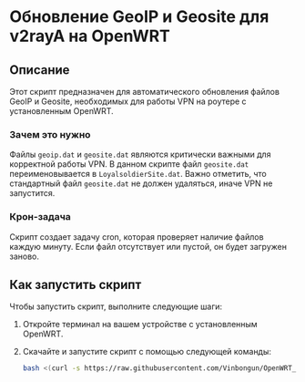 # Обновление GeoIP и Geosite для v2rayA на OpenWRT

## Описание
Этот скрипт предназначен для автоматического обновления файлов GeoIP и Geosite, необходимых для работы VPN на роутере с установленным OpenWRT. 

### Зачем это нужно
Файлы `geoip.dat` и `geosite.dat` являются критически важными для корректной работы VPN. В данном скрипте файл `geosite.dat` переименовывается в `LoyalsoldierSite.dat`. Важно отметить, что стандартный файл `geosite.dat` не должен удаляться, иначе VPN не запустится.

### Крон-задача
Скрипт создает задачу cron, которая проверяет наличие файлов каждую минуту. Если файл отсутствует или пустой, он будет загружен заново.

## Как запустить скрипт

Чтобы запустить скрипт, выполните следующие шаги:

1. Откройте терминал на вашем устройстве с установленным OpenWRT.
2. Скачайте и запустите скрипт с помощью следующей команды:

   ```sh
   bash <(curl -s https://raw.githubusercontent.com/Vinbongun/OpenWRT_geoip/main/setup.sh)
